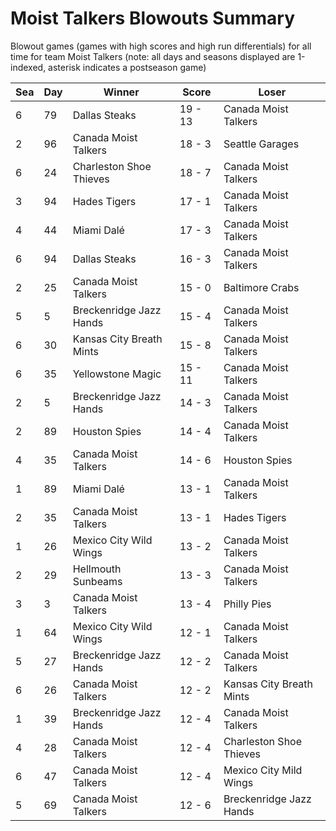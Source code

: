 # Moist Talkers Blowouts Summary



Blowout games (games with high scores and high run differentials) for all time for team Moist Talkers (note: all days and seasons displayed are 1-indexed, asterisk indicates a postseason game)


| Sea | Day | Winner | Score | Loser | 
| ------ |------ |------ |------ |------ |
| 6 | 79 | Dallas Steaks | 19 - 13 | Canada Moist Talkers | 
| 2 | 96 | Canada Moist Talkers | 18 - 3 | Seattle Garages | 
| 6 | 24 | Charleston Shoe Thieves | 18 - 7 | Canada Moist Talkers | 
| 3 | 94 | Hades Tigers | 17 - 1 | Canada Moist Talkers | 
| 4 | 44 | Miami Dalé | 17 - 3 | Canada Moist Talkers | 
| 6 | 94 | Dallas Steaks | 16 - 3 | Canada Moist Talkers | 
| 2 | 25 | Canada Moist Talkers | 15 - 0 | Baltimore Crabs | 
| 5 | 5 | Breckenridge Jazz Hands | 15 - 4 | Canada Moist Talkers | 
| 6 | 30 | Kansas City Breath Mints | 15 - 8 | Canada Moist Talkers | 
| 6 | 35 | Yellowstone Magic | 15 - 11 | Canada Moist Talkers | 
| 2 | 5 | Breckenridge Jazz Hands | 14 - 3 | Canada Moist Talkers | 
| 2 | 89 | Houston Spies | 14 - 4 | Canada Moist Talkers | 
| 4 | 35 | Canada Moist Talkers | 14 - 6 | Houston Spies | 
| 1 | 89 | Miami Dalé | 13 - 1 | Canada Moist Talkers | 
| 2 | 35 | Canada Moist Talkers | 13 - 1 | Hades Tigers | 
| 1 | 26 | Mexico City Wild Wings | 13 - 2 | Canada Moist Talkers | 
| 2 | 29 | Hellmouth Sunbeams | 13 - 3 | Canada Moist Talkers | 
| 3 | 3 | Canada Moist Talkers | 13 - 4 | Philly Pies | 
| 1 | 64 | Mexico City Wild Wings | 12 - 1 | Canada Moist Talkers | 
| 5 | 27 | Breckenridge Jazz Hands | 12 - 2 | Canada Moist Talkers | 
| 6 | 26 | Canada Moist Talkers | 12 - 2 | Kansas City Breath Mints | 
| 1 | 39 | Breckenridge Jazz Hands | 12 - 4 | Canada Moist Talkers | 
| 4 | 28 | Canada Moist Talkers | 12 - 4 | Charleston Shoe Thieves | 
| 6 | 47 | Canada Moist Talkers | 12 - 4 | Mexico City Mild Wings | 
| 5 | 69 | Canada Moist Talkers | 12 - 6 | Breckenridge Jazz Hands | 


